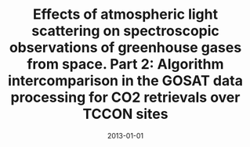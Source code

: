 ---
title: "Effects of atmospheric light scattering on spectroscopic observations of greenhouse gases from space. Part 2: Algorithm intercomparison in the GOSAT data processing for CO<inf>2</inf> retrievals over TCCON sites"
collection: publications
permalink: /publication/2013-01-01-Oshchepkov20131493
date: 2013-01-01
venue: 'Journal of Geophysical Research Atmospheres'
paperurl: 'https://doi.org/10.1002/jgrd.50146'
citation: 'Oshchepkov et al., <b>Effects of atmospheric light scattering on spectroscopic observations of greenhouse gases from space. Part 2: Algorithm intercomparison in the GOSAT data processing for CO<inf>2</inf> retrievals over TCCON sites</b>, Journal of Geophysical Research Atmospheres, 2013, 10.1002/jgrd.50146'
---